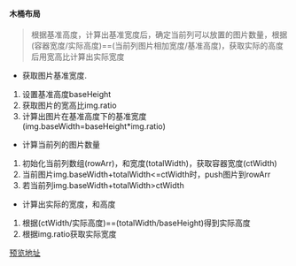 #### 木桶布局
>根据基准高度，计算出基准宽度后，确定当前列可以放置的图片数量，根据(容器宽度/实际高度)==(当前列图片相加宽度/基准高度)，获取实际的高度后用宽高比计算出实际宽度
- 获取图片基准宽度.  

1. 设置基准高度baseHeight
2. 获取图片的宽高比img.ratio
3. 计算出图片在基准高度下的基准宽度(img.baseWidth=baseHeight*img.ratio)

- 计算当前列的图片数量

1. 初始化当前列数组(rowArr)，和宽度(totalWidth)，获取容器宽度(ctWidth)
2. 当前图片img.baseWidth+totalWidth<=ctWidth时，push图片到rowArr
3. 若当前列img.baseWidth+totalWidth>ctWidth

- 计算出实际的宽度，和高度
1. 根据(ctWidth/实际高度)==(totalWidth/baseHeight)得到实际高度
2. 根据img.ratio获取实际宽度

[预览地址](https://pacezone.github.io/jirengutask/task39/bucketsLayout/index.html)